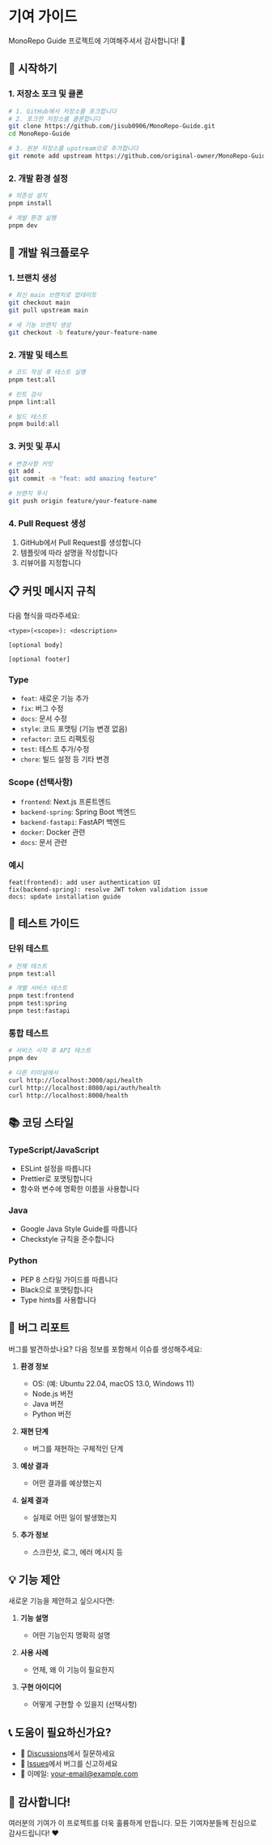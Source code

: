 # 기여 가이드

MonoRepo Guide 프로젝트에 기여해주셔서 감사합니다! 🎉

## 🚀 시작하기

### 1. 저장소 포크 및 클론

```bash
# 1. GitHub에서 저장소를 포크합니다
# 2. 포크한 저장소를 클론합니다
git clone https://github.com/jisub0906/MonoRepo-Guide.git
cd MonoRepo-Guide

# 3. 원본 저장소를 upstream으로 추가합니다
git remote add upstream https://github.com/original-owner/MonoRepo-Guide.git
```

### 2. 개발 환경 설정

```bash
# 의존성 설치
pnpm install

# 개발 환경 실행
pnpm dev
```

## 📝 개발 워크플로우

### 1. 브랜치 생성

```bash
# 최신 main 브랜치로 업데이트
git checkout main
git pull upstream main

# 새 기능 브랜치 생성
git checkout -b feature/your-feature-name
```

### 2. 개발 및 테스트

```bash
# 코드 작성 후 테스트 실행
pnpm test:all

# 린트 검사
pnpm lint:all

# 빌드 테스트
pnpm build:all
```

### 3. 커밋 및 푸시

```bash
# 변경사항 커밋
git add .
git commit -m "feat: add amazing feature"

# 브랜치 푸시
git push origin feature/your-feature-name
```

### 4. Pull Request 생성

1. GitHub에서 Pull Request를 생성합니다
2. 템플릿에 따라 설명을 작성합니다
3. 리뷰어를 지정합니다

## 📋 커밋 메시지 규칙

다음 형식을 따라주세요:

```
<type>(<scope>): <description>

[optional body]

[optional footer]
```

### Type
- `feat`: 새로운 기능 추가
- `fix`: 버그 수정
- `docs`: 문서 수정
- `style`: 코드 포맷팅 (기능 변경 없음)
- `refactor`: 코드 리팩토링
- `test`: 테스트 추가/수정
- `chore`: 빌드 설정 등 기타 변경

### Scope (선택사항)
- `frontend`: Next.js 프론트엔드
- `backend-spring`: Spring Boot 백엔드
- `backend-fastapi`: FastAPI 백엔드
- `docker`: Docker 관련
- `docs`: 문서 관련

### 예시
```
feat(frontend): add user authentication UI
fix(backend-spring): resolve JWT token validation issue
docs: update installation guide
```

## 🧪 테스트 가이드

### 단위 테스트
```bash
# 전체 테스트
pnpm test:all

# 개별 서비스 테스트
pnpm test:frontend
pnpm test:spring
pnpm test:fastapi
```

### 통합 테스트
```bash
# 서비스 시작 후 API 테스트
pnpm dev

# 다른 터미널에서
curl http://localhost:3000/api/health
curl http://localhost:8080/api/auth/health
curl http://localhost:8000/health
```

## 📚 코딩 스타일

### TypeScript/JavaScript
- ESLint 설정을 따릅니다
- Prettier로 포맷팅합니다
- 함수와 변수에 명확한 이름을 사용합니다

### Java
- Google Java Style Guide를 따릅니다
- Checkstyle 규칙을 준수합니다

### Python
- PEP 8 스타일 가이드를 따릅니다
- Black으로 포맷팅합니다
- Type hints를 사용합니다

## 🐛 버그 리포트

버그를 발견하셨나요? 다음 정보를 포함해서 이슈를 생성해주세요:

1. **환경 정보**
   - OS: (예: Ubuntu 22.04, macOS 13.0, Windows 11)
   - Node.js 버전
   - Java 버전
   - Python 버전

2. **재현 단계**
   - 버그를 재현하는 구체적인 단계

3. **예상 결과**
   - 어떤 결과를 예상했는지

4. **실제 결과**
   - 실제로 어떤 일이 발생했는지

5. **추가 정보**
   - 스크린샷, 로그, 에러 메시지 등

## 💡 기능 제안

새로운 기능을 제안하고 싶으시다면:

1. **기능 설명**
   - 어떤 기능인지 명확히 설명

2. **사용 사례**
   - 언제, 왜 이 기능이 필요한지

3. **구현 아이디어**
   - 어떻게 구현할 수 있을지 (선택사항)

## 📞 도움이 필요하신가요?

- 💬 [Discussions](https://github.com/your-username/MonoRepo-Guide/discussions)에서 질문하세요
- 🐛 [Issues](https://github.com/your-username/MonoRepo-Guide/issues)에서 버그를 신고하세요
- 📧 이메일: your-email@example.com

## 🙏 감사합니다!

여러분의 기여가 이 프로젝트를 더욱 훌륭하게 만듭니다. 모든 기여자분들께 진심으로 감사드립니다! ❤️ 
